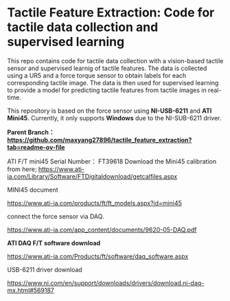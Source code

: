 # Tactile Feature Extraction: Code for tactile data collection and supervised learning

This repo contains code for tactile data collection with a vision-based tactile sensor and supervised learnig of tactile features. 
The data is collected using a UR5 and a force torque sensor to obtain labels for each corresponding tactile image. The data is then used for supervised learning to provide a model for predicting tactile features from tactile images in real-time.

This repository is based on the force sensor using **NI-USB-6211** and **ATI Mini45**.
Currently, it only supports **Windows** due to the NI-SUB-6211 driver.

**Parent Branch：https://github.com/maxyang27896/tactile_feature_extraction?tab=readme-ov-file**

ATI F/T mini45  Serial Number：
FT39618
Download the Mini45 calibration from here; 
https://www.ati-ia.com/Library/Software/FTDigitaldownload/getcalfiles.aspx

MINI45 document

https://www.ati-ia.com/products/ft/ft_models.aspx?id=mini45

connect the force sensor via DAQ.

https://www.ati-ia.com/app_content/documents/9620-05-DAQ.pdf

**ATI DAQ F/T software download**

https://www.ati-ia.com/Products/ft/software/daq_software.aspx

USB-6211 driver download

https://www.ni.com/en/support/downloads/drivers/download.ni-daq-mx.html#569187

